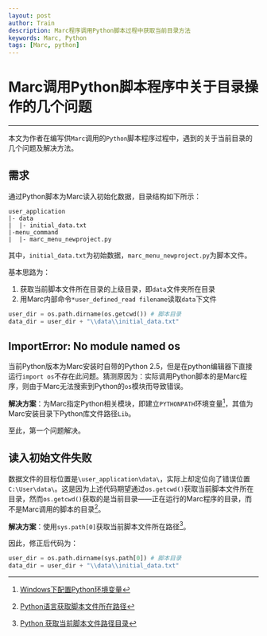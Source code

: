 ```yaml
---
layout: post
author: Train
description: Marc程序调用Python脚本过程中获取当前目录方法
keywords: Marc, Python
tags: [Marc, python]
---
```


# Marc调用Python脚本程序中关于目录操作的几个问题

---

本文为作者在编写供`Marc`调用的`Python`脚本程序过程中，遇到的关于当前目录的几个问题及解决方法。


## 需求

通过Python脚本为Marc读入初始化数据，目录结构如下所示：


    user_application
    |- data
    |  |- initial_data.txt
    |-menu_command
    |  |- marc_menu_newproject.py

其中，`initial_data.txt`为初始数据，`marc_menu_newproject.py`为脚本文件。

基本思路为：

1. 获取当前脚本文件所在目录的上级目录，即`data`文件夹所在目录
2. 用Marc内部命令`*user_defined_read filename`读取`data`下文件

```python
user_dir = os.path.dirname(os.getcwd()) # 脚本目录
data_dir = user_dir + "\\data\\initial_data.txt"
```


## ImportError: No module named os

当前Python版本为Marc安装时自带的Python 2.5，但是在python编辑器下直接运行`import os`不存在此问题。猜测原因为：实际调用Python脚本的是Marc程序，则由于Marc无法搜索到Python的`os`模块而导致错误。

**解决方案**：为Marc指定Python相关模块，即建立`PYTHONPATH`环境变量[^1]，其值为Marc安装目录下Python库文件路径`Lib`。

至此，第一个问题解决。

## 读入初始文件失败

数据文件的目标位置是`\user_application\data\`，实际上却定位向了错误位置`C:\User\data\`。这是因为上述代码期望通过`os.getcwd()`获取当前脚本文件所在目录，然而`os.getcwd()`获取的是当前目录——正在运行的Marc程序的目录，而不是Marc调用的脚本的目录[^2]。

**解决方案**：使用`sys.path[0]`获取当前脚本文件所在路径[^3]。

因此，修正后代码为：

```python
user_dir = os.path.dirname(sys.path[0]) # 脚本目录
data_dir = user_dir + "\\data\\initial_data.txt"
```


[^1]: [Windows下配置Python环境变量](http://www.cnblogs.com/qiyeshublog/archive/2012/01/24/2329162.html)

[^2]: [Python语言获取脚本文件所在路径](http://blog.csdn.net/bupteinstein/article/details/6534177)

[^3]: [Python 获取当前脚本文件路径目录](http://www.cnblogs.com/pchgo/archive/2011/09/19/2181248.html)
